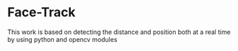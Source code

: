 # Face-Track
This work is based on detecting the distance and position both at a real time by using python and opencv modules 
